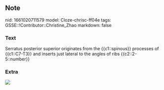 ## Note
nid: 1661020711579
model: Cloze-chrisc-ff04e
tags: GSSE::!Contributor::Christine_Zhao
markdown: false

### Text
Serratus posterior superior originates from the {{c1::spinous}} processes of {{c1::C7-T3}} and inserts just lateral to the angles of ribs {{c2::2-5::number}}

### Extra
<img src="Screen%20Shot%202021-05-31%20at%2011.30.33%20am.png">

